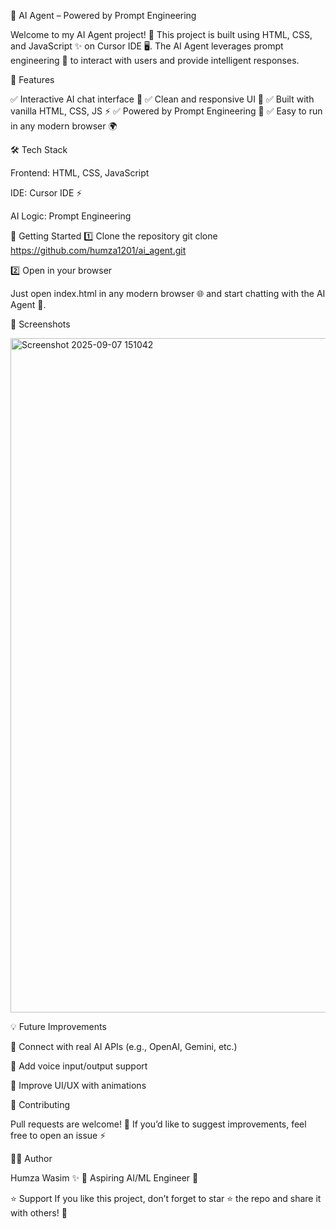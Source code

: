 🤖 AI Agent – Powered by Prompt Engineering

Welcome to my AI Agent project! 🎉
This project is built using HTML, CSS, and JavaScript ✨ on Cursor IDE 🖥️.
The AI Agent leverages prompt engineering 🧠 to interact with users and provide intelligent responses.

🌟 Features

✅ Interactive AI chat interface 💬
✅ Clean and responsive UI 🎨
✅ Built with vanilla HTML, CSS, JS ⚡
✅ Powered by Prompt Engineering 🧩
✅ Easy to run in any modern browser 🌍

🛠️ Tech Stack

Frontend: HTML, CSS, JavaScript

IDE: Cursor IDE ⚡

AI Logic: Prompt Engineering

🚀 Getting Started
1️⃣ Clone the repository
git clone https://github.com/humza1201/ai_agent.git

2️⃣ Open in your browser

Just open index.html in any modern browser 🌐 and start chatting with the AI Agent 🤖.

📸 Screenshots

<img width="1919" height="1079" alt="Screenshot 2025-09-07 151042" src="https://github.com/user-attachments/assets/6b720bfc-a60c-4c5e-81f9-3d6ec7da7569" />



💡 Future Improvements

🔗 Connect with real AI APIs (e.g., OpenAI, Gemini, etc.)

🎤 Add voice input/output support

🌈 Improve UI/UX with animations

🤝 Contributing

Pull requests are welcome! 🙌
If you’d like to suggest improvements, feel free to open an issue ⚡

🧑‍💻 Author

Humza Wasim ✨
📌 Aspiring AI/ML Engineer 🚀

⭐ Support
If you like this project, don’t forget to star ⭐ the repo and share it with others! 💖
 

